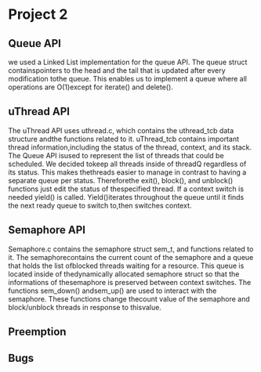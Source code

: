 # Project 2 
## Queue API
we used a Linked List implementation for the queue API. The queue struct containspointers to the head and the tail that is updated after every modification tothe queue. This enables us to implement a queue where all operations are O(1)except for iterate() and delete().

## uThread API
The uThread API uses uthread.c, which contains the uthread_tcb data structure andthe functions related to it. uThread_tcb contains important thread information,including the status of the thread, context, and its stack. The Queue API isused to represent the list of threads that could be scheduled. We decided tokeep all threads inside of threadQ regardless of its status. This makes thethreads easier to manage in contrast to having a separate queue per status. Thereforethe exit(), block(), and unblock() functions just edit the status of thespecified thread. If a context switch is needed yield() is called. Yield()iterates throughout the queue until it finds the next ready queue to switch to,then switches context. 

## Semaphore API
Semaphore.c contains the semaphore struct sem_t, and functions related to it. The semaphorecontains the current count of the semaphore and a queue that holds the list ofblocked threads waiting for a resource. This queue is located inside of thedynamically allocated semaphore struct so that the informations of thesemaphore is preserved between context switches. The functions sem_down() andsem_up() are used to interact with the semaphore. These functions change thecount value of the semaphore and block/unblock threads in response to thisvalue. 

## Preemption
## Bugs

